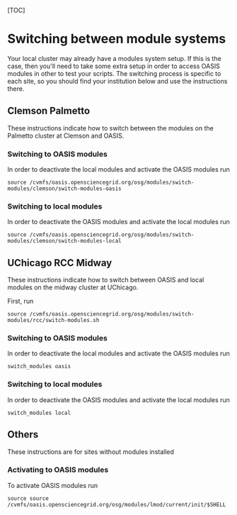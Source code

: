 [title]: - "Switching between OASIS and local modules"

[TOC]

# Switching between module systems

Your local cluster may already have a modules system setup.  If this is 
the case, then you'll need to take some extra setup in order to access OASIS modules
in other to test your scripts.  The switching process is specific to each site,
so you should find your institution below and use the instructions there.

## Clemson Palmetto

These instructions indicate how to switch between the modules on the Palmetto
cluster at Clemson and OASIS.

### Switching to OASIS modules

In order to deactivate the local modules and activate the OASIS modules run
```
source /cvmfs/oasis.opensciencegrid.org/osg/modules/switch-modules/clemson/switch-modules-oasis
```

### Switching to local modules
In order to deactivate the OASIS  modules and activate the local modules run 
```
source /cvmfs/oasis.opensciencegrid.org/osg/modules/switch-modules/clemson/switch-modules-local
```

## UChicago RCC Midway

These instructions indicate how to switch between OASIS and local modules on the midway cluster 
at UChicago.  

First, run 
```
source /cvmfs/oasis.opensciencegrid.org/osg/modules/switch-modules/rcc/switch-modules.sh
```

### Switching to OASIS modules

In order to deactivate the local modules and activate the OASIS modules run
```
switch_modules oasis
```

### Switching to local modules
In order to deactivate the OASIS  modules and activate the local modules run 
```
switch_modules local
```

## Others
These instructions are for sites without modules installed

### Activating to OASIS modules
To activate OASIS modules run
```
source source /cvmfs/oasis.opensciencegrid.org/osg/modules/lmod/current/init/$SHELL
```
